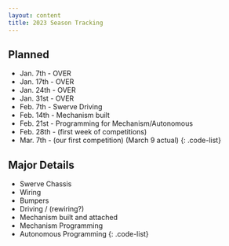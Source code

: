 ```yaml
---
layout: content
title: 2023 Season Tracking
---
```



## Planned

* Jan. 7th   - OVER
* Jan. 17th  - OVER
* Jan. 24th  - OVER
* Jan. 31st  - OVER               
* Feb. 7th   - Swerve Driving 
* Feb. 14th  - Mechanism built
* Feb. 21st  - Programming for Mechanism/Autonomous
* Feb. 28th - (first week of competitions) 
* Mar. 7th - (our first competition) (March 9 actual)
{: .code-list}

## Major Details
* Swerve Chassis 
* Wiring 
* Bumpers
* Driving / (rewiring?)
* Mechanism built and attached
* Mechanism Programming
* Autonomous Programming
{: .code-list}